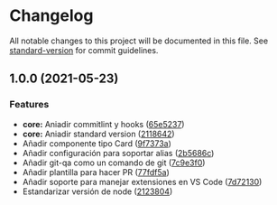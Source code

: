 # Changelog

All notable changes to this project will be documented in this file. See [standard-version](https://github.com/conventional-changelog/standard-version) for commit guidelines.

## 1.0.0 (2021-05-23)


### Features

* **core:** Aniadir commitlint y hooks ([65e5237](https://github.com/jfernandogt/estratek-curso-qa-js/commit/65e52373c193d9861b77c30d76b81ec9a73ade29))
* **core:** Aniadir standard version ([2118642](https://github.com/jfernandogt/estratek-curso-qa-js/commit/2118642c59e890398be49d8d4c374ee81d45cc42))
* Añadir componente tipo Card ([9f7373a](https://github.com/jfernandogt/estratek-curso-qa-js/commit/9f7373a7b38ed8fa0684634f67758a25121c413d))
* Añadir configuración para soportar alias ([2b5686c](https://github.com/jfernandogt/estratek-curso-qa-js/commit/2b5686c2438858e852b2452a937b7b3407180f8d))
* Añadir git-qa como un comando de git ([7c9e3f0](https://github.com/jfernandogt/estratek-curso-qa-js/commit/7c9e3f08425236034c27c29590de7048fc3c17ba))
* Añadir plantilla para hacer PR ([77fdf5a](https://github.com/jfernandogt/estratek-curso-qa-js/commit/77fdf5aa0bc9b855a5d85a331c97bd6f95fcbb00))
* Añadir soporte para manejar extensiones en VS Code ([7d72130](https://github.com/jfernandogt/estratek-curso-qa-js/commit/7d721301c061e9b84e78a859c01df7803f795424))
* Estandarizar versión de node ([2123804](https://github.com/jfernandogt/estratek-curso-qa-js/commit/2123804bc769c0f2940f729fa841a59908f72fac))
